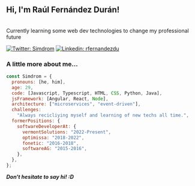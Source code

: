 <h2> Hi, I'm Raúl Fernández Durán!</h2>

</br>Currently learning some web dev technologies to change my professional future</a>
</em></p>
[![Twitter: Simdrom](https://img.shields.io/twitter/follow/Simdrom?style=social)](https://twitter.com/Simdrom)
[![Linkedin: rfernandezdu](https://img.shields.io/badge/-rfernandezdu-blue?style=flat-square&logo=Linkedin&logoColor=white&link=https://www.linkedin.com/in/rfernandezdu/)](https://www.linkedin.com/in/rfernandezdu/)
<!---[![GitHub Simdrom](https://img.shields.io/github/followers/Simdrom?label=follow&style=social)](https://github.com/Simdrom) (Hidden because i did nothing in Github to be follow until now)--->

###  A little more about me...  

```javascript
const Simdrom = {
  pronouns: [he, him],
  age: 29,
  code: [Javascript, Typescript, HTML, CSS, Python, Java],
  jsFramework: [Angular, React, Node],
  architecture: ["microservices", "event-driven"],
  challenges:
    "Always recicliying myself and learning of new techs all time.",
  formerPositions: {
    softwareDeveloperAt: {
      vermontSolutions: "2022-Present",
      optimissa: "2018-2022",
      fonetic: "2016-2018",
      softwareAG: "2015-2016",
    },
  },
};
```
<em><b>Don't hesitate to say hi! :D</em>
